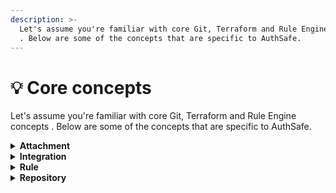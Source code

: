 ```yaml
---
description: >-
  Let's assume you're familiar with core Git, Terraform and Rule Engine concepts
  . Below are some of the concepts that are specific to AuthSafe.
---
```


# 💡 Core concepts

Let's assume you're familiar with core Git, Terraform and Rule Engine concepts . Below are some of the concepts that are specific to AuthSafe.

<details>

<summary><strong>Attachment</strong></summary>

Attachment attach an integration with its corresponding terraform module.

Integration contains required authentication details of how to access the requested target.

Terraform module contains instruction to create/grant credential in the requested target.

</details>

<details>

<summary><strong>Integration</strong></summary>

Integration is an intermediate between authsafe and secret backend that support key-value secret store.

Supported backend:

* Hashicorp Vault
* AWS Secret Manager

</details>

<details>

<summary><strong>Rule</strong></summary>

Rule is evaluated per request.

A rule evaluation request contains ticket and attachment data. Rule evaluation request will be evaluated against a list of rule stored in a git repository.

Sample rule: [https://github.com/auth-safe/example-rule](https://github.com/auth-safe/example-rule)

Syntax: [https://docs.drools.org/8.39.0.Final/drools-docs/docs-website/drools/language-reference/index.html#:\~:text=Drools%20Rule%20Language%20(DRL)%20is,drl%20text%20files.](https://docs.drools.org/8.39.0.Final/drools-docs/docs-website/drools/language-reference/index.html)&#x20;

</details>

<details>

<summary><strong>Repository</strong></summary>



Repository store terraform module that will be applied to grant permission to an user. Two important aspects:

*   Variable

    AuthSafe expect administrator to provide serveral variable with exact names:

    * user\_email: this will be extracted from user's Authorization token
*   Output

    AuthSafe will save this output for user to download it later. Example use case is: Terraform module that create user in MySQL database, user request SSH key to access Virtual Machine,...

</details>







